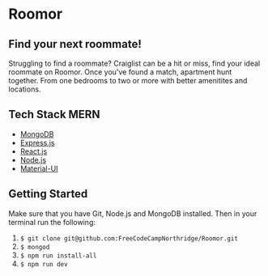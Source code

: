 # Roomor

## Find your next roommate!

Struggling to find a roommate? Craiglist can be a hit or miss, find your ideal roommate on Roomor. Once you've found a match, apartment hunt together. From one bedrooms to two or more with better amenitites and locations.

## Tech Stack MERN

- [MongoDB](https://docs.mongodb.com/)
- [Express.js](https://expressjs.com/)
- [React.js](https://reactjs.org/)
- [Node.js](https://nodejs.org/en/)
- [Material-UI](https://material-ui.com/)

## Getting Started
Make sure that you have Git, Node.js and MongoDB installed. Then in your terminal run the following:

1. ```$ git clone git@github.com:FreeCodeCampNorthridge/Roomor.git```
2. ```$ mongod```
3. ```$ npm run install-all```
4. ```$ npm run dev```
